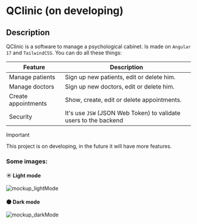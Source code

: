 # QClinic (on developing)
## Description
QClinic is a software to manage a psychological cabinet. Is made on `Angular 17` and `TailwindCSS`. You can do all these things:

| Feature | Description |
| -- | -- |
| Manage patients | Sign up new patients, edit or delete him.
| Manage doctors | Sign up new doctors, edit or delete him.
| Create appointments | Show, create, edit or delete appointments.
| Security | It's use `JSW` (JSON Web Token) to validate users to the backend

> [!IMPORTANT] 
> This project is on developing, in the future it will have more features.

### Some images:

#### ☀️ Light mode
<img src="https://github.com/D4souls/consultorio-medico/assets/67900366/9626a48d-91be-475d-851f-b56c5f195e93" alt="mockup_lightMode">

#### 🌑 Dark mode
<img src="https://github.com/D4souls/consultorio-medico/assets/67900366/b0c4f1f3-b9ab-485f-81fd-d5b496f2687f" alt="mockup_darkMode">
